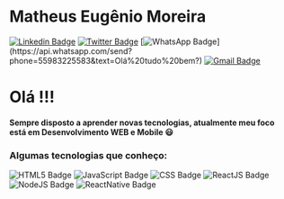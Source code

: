 # Matheus Eugênio Moreira

[![Linkedin Badge](https://img.shields.io/badge/-LinkedIn-blue?style=flat-square&logo=Linkedin&logoColor=white&link=https://www.linkedin.com/in/gibifyofficial/)](https://www.linkedin.com/in/matheus-eugenio/)
[![Twitter Badge](https://img.shields.io/badge/-Twitter-1ca0f1?style=flat-square&logo=Twitter&logoColor=white&link=https://www.twitter.com/gibify_official)](https://twitter.com/MathEM_12)
[![WhatsApp Badge](https://img.shields.io/badge/-WhatsApp-4CA143?style=flat-square&logo=WhatsApp&logoColor=white&link=https://api.whatsapp.com/send?phone=55983225583&text=Olá%20tudo%20bem?)](https://api.whatsapp.com/send?phone=55983225583&text=Olá%20tudo%20bem?)
[![Gmail Badge](https://img.shields.io/badge/-Gmail-red?style=flat-square&logo=Gmail&logoColor=white&link=mailto:matheuseugeniomoreira1@gmail.com)](mailto:matheuseugeniomoreira1@gmail.com)

# Olá !!!

#### Sempre disposto a aprender novas tecnologias, atualmente meu foco está em Desenvolvimento WEB e Mobile :smiley:

### Algumas tecnologias que conheço:

![HTML5 Badge](https://img.shields.io/badge/-HTML5-FF6600?style=flat-square&logo=HTML5&logoColor=black&link=#)
![JavaScript Badge](https://img.shields.io/badge/-JavaScript-yellow?style=flat-square&logo=JavaScript&logoColor=black&link=#)
![CSS Badge](https://img.shields.io/badge/-CSS3-563d7c?style=flat-square&logo=CSS3&logoColor=black&link=#)
![ReactJS Badge](https://img.shields.io/badge/-ReactJS-blue?style=flat-square&logo=ReactJS&logoColor=white&link=#)
![NodeJS Badge](https://img.shields.io/badge/-NodeJS-026e00?style=flat-square&logo=NodeJS&logoColor=white&link=#)
![ReactNative Badge](https://img.shields.io/badge/-ReactNative-026e00?style=flat-square&logo=ReactNative&logoColor=white&link=#)

